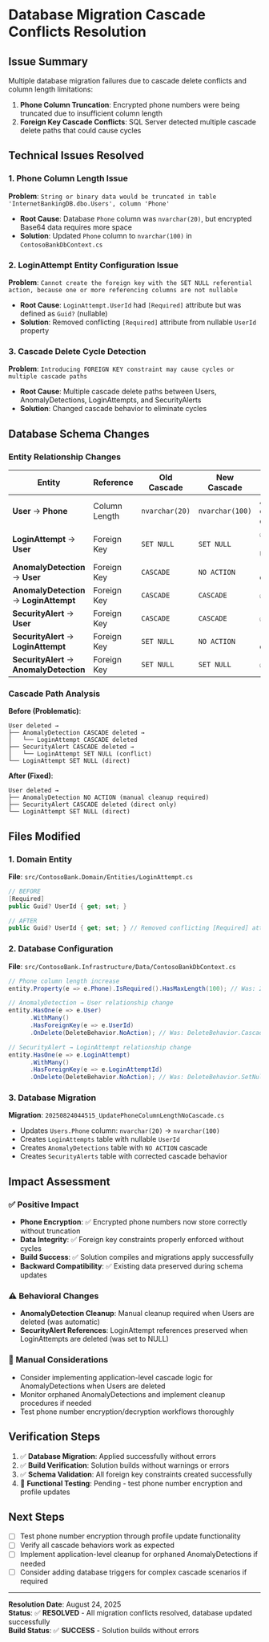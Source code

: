 # Database Migration Cascade Conflicts Resolution

## Issue Summary
Multiple database migration failures due to cascade delete conflicts and column length limitations:

1. **Phone Column Truncation**: Encrypted phone numbers were being truncated due to insufficient column length
2. **Foreign Key Cascade Conflicts**: SQL Server detected multiple cascade delete paths that could cause cycles

## Technical Issues Resolved

### 1. Phone Column Length Issue
**Problem**: `String or binary data would be truncated in table 'InternetBankingDB.dbo.Users', column 'Phone'`
- **Root Cause**: Database `Phone` column was `nvarchar(20)`, but encrypted Base64 data requires more space
- **Solution**: Updated `Phone` column to `nvarchar(100)` in `ContosoBankDbContext.cs`

### 2. LoginAttempt Entity Configuration Issue
**Problem**: `Cannot create the foreign key with the SET NULL referential action, because one or more referencing columns are not nullable`
- **Root Cause**: `LoginAttempt.UserId` had `[Required]` attribute but was defined as `Guid?` (nullable)
- **Solution**: Removed conflicting `[Required]` attribute from nullable `UserId` property

### 3. Cascade Delete Cycle Detection
**Problem**: `Introducing FOREIGN KEY constraint may cause cycles or multiple cascade paths`
- **Root Cause**: Multiple cascade delete paths between Users, AnomalyDetections, LoginAttempts, and SecurityAlerts
- **Solution**: Changed cascade behavior to eliminate cycles

## Database Schema Changes

### Entity Relationship Changes
| Entity | Reference | Old Cascade | New Cascade | Reason |
|--------|-----------|-------------|-------------|---------|
| **User** → **Phone** | Column Length | `nvarchar(20)` | `nvarchar(100)` | Accommodate encrypted data |
| **LoginAttempt** → **User** | Foreign Key | `SET NULL` | `SET NULL` | ✅ Unchanged (nullable UserId) |
| **AnomalyDetection** → **User** | Foreign Key | `CASCADE` | `NO ACTION` | 🔧 Eliminate cascade cycle |
| **AnomalyDetection** → **LoginAttempt** | Foreign Key | `CASCADE` | `CASCADE` | ✅ Unchanged |
| **SecurityAlert** → **User** | Foreign Key | `CASCADE` | `CASCADE` | ✅ Unchanged |
| **SecurityAlert** → **LoginAttempt** | Foreign Key | `SET NULL` | `NO ACTION` | 🔧 Eliminate cascade cycle |
| **SecurityAlert** → **AnomalyDetection** | Foreign Key | `SET NULL` | `SET NULL` | ✅ Unchanged |

### Cascade Path Analysis
**Before (Problematic)**:
```
User deleted →
├── AnomalyDetection CASCADE deleted →
│   └── LoginAttempt CASCADE deleted
├── SecurityAlert CASCADE deleted →
│   └── LoginAttempt SET NULL (conflict)
└── LoginAttempt SET NULL (direct)
```

**After (Fixed)**:
```
User deleted →
├── AnomalyDetection NO ACTION (manual cleanup required)
├── SecurityAlert CASCADE deleted (direct only)
└── LoginAttempt SET NULL (direct)
```

## Files Modified

### 1. Domain Entity
**File**: `src/ContosoBank.Domain/Entities/LoginAttempt.cs`
```csharp
// BEFORE
[Required]
public Guid? UserId { get; set; }

// AFTER  
public Guid? UserId { get; set; } // Removed conflicting [Required] attribute
```

### 2. Database Configuration
**File**: `src/ContosoBank.Infrastructure/Data/ContosoBankDbContext.cs`
```csharp
// Phone column length increase
entity.Property(e => e.Phone).IsRequired().HasMaxLength(100); // Was: 20

// AnomalyDetection → User relationship change
entity.HasOne(e => e.User)
      .WithMany()
      .HasForeignKey(e => e.UserId)
      .OnDelete(DeleteBehavior.NoAction); // Was: DeleteBehavior.Cascade

// SecurityAlert → LoginAttempt relationship change  
entity.HasOne(e => e.LoginAttempt)
      .WithMany()
      .HasForeignKey(e => e.LoginAttemptId)
      .OnDelete(DeleteBehavior.NoAction); // Was: DeleteBehavior.SetNull
```

### 3. Database Migration
**Migration**: `20250824044515_UpdatePhoneColumnLengthNoCascade.cs`
- Updates `Users.Phone` column: `nvarchar(20)` → `nvarchar(100)`
- Creates `LoginAttempts` table with nullable `UserId`
- Creates `AnomalyDetections` table with `NO ACTION` cascade
- Creates `SecurityAlerts` table with corrected cascade behavior

## Impact Assessment

### ✅ Positive Impact
- **Phone Encryption**: ✅ Encrypted phone numbers now store correctly without truncation
- **Data Integrity**: ✅ Foreign key constraints properly enforced without cycles
- **Build Success**: ✅ Solution compiles and migrations apply successfully
- **Backward Compatibility**: ✅ Existing data preserved during schema updates

### ⚠️ Behavioral Changes
- **AnomalyDetection Cleanup**: Manual cleanup required when Users are deleted (was automatic)
- **SecurityAlert References**: LoginAttempt references preserved when LoginAttempts are deleted (was set to NULL)

### 🔧 Manual Considerations
- Consider implementing application-level cascade logic for AnomalyDetections when Users are deleted
- Monitor orphaned AnomalyDetections and implement cleanup procedures if needed
- Test phone number encryption/decryption workflows thoroughly

## Verification Steps
1. ✅ **Database Migration**: Applied successfully without errors
2. ✅ **Build Verification**: Solution builds without warnings or errors  
3. ✅ **Schema Validation**: All foreign key constraints created successfully
4. 🔄 **Functional Testing**: Pending - test phone number encryption and profile updates

## Next Steps
- [ ] Test phone number encryption through profile update functionality
- [ ] Verify all cascade behaviors work as expected
- [ ] Implement application-level cleanup for orphaned AnomalyDetections if needed
- [ ] Consider adding database triggers for complex cascade scenarios if required

---
**Resolution Date**: August 24, 2025  
**Status**: ✅ **RESOLVED** - All migration conflicts resolved, database updated successfully  
**Build Status**: ✅ **SUCCESS** - Solution builds without errors
